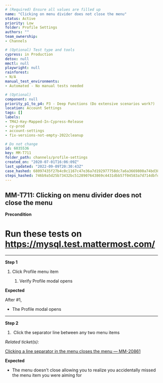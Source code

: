 ```yaml
---
# (Required) Ensure all values are filled up
name: "Clicking on menu divider does not close the menu"
status: Active
priority: Low
folder: Profile Settings
authors: ""
team_ownership: 
- Channels

# (Optional) Test type and tools
cypress: in Production
detox: null
mmctl: null
playwright: null
rainforest: 
- N/A
manual_test_environments: 
- Automated - No manual tests needed

# (Optional)
component: null
priority_p1_to_p4: P3 - Deep Functions (Do extensive scenarios work?)
location: Account Settings
tags: []
labels: 
- TM4J-Key-Mapped-In-Cypress-Release
- cy-prod
- account-settings
- fix-versions-not-empty-2022cleanup

# Do not change
id: 6035536
key: MM-T711
folder_path: channels/profile-settings
created_on: "2020-07-01T16:06:09Z"
last_updated: "2022-09-09T20:30:43Z"
case_hashed: 68097435f27b4c0c1167c47e36a7d192977758dc7a6a3669800a74bd38c4469aeb1fd4875a28be4a10089754c08df626
steps_hashed: 746b9a5d25b73432bc5128907643869c4431dbb57f04583a7d714dbfd0c7b147b3379ea40571e46313a022cd92d1040a
---
```


## MM-T711: Clicking on menu divider does not close the menu

**Precondition**

# Run these tests on <https://mysql.test.mattermost.com/>

---

**Step 1**

1. Click Profile menu item

   1. Verify Profile modal opens

**Expected**

After #1,

- The Profile modal opens

---

**Step 2**

1.  Click the separator line between any two menu items

_Related ticket(s):_

[Clicking a line separator in the menu closes the menu — MM-20861](https://mattermost.atlassian.net/browse/MM-20861)

**Expected**

- The menu doesn't close allowing you to realize you accidentally missed the menu item you were aiming for
